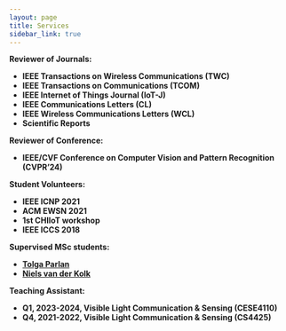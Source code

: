 ```yaml
---
layout: page
title: Services
sidebar_link: true
---
```

<strong>Reviewer of Journals:

* IEEE Transactions on Wireless Communications (TWC)
* IEEE Transactions on Communications (TCOM)
* IEEE Internet of Things Journal (IoT-J)
* IEEE Communications Letters (CL)
* IEEE Wireless Communications Letters (WCL)
* Scientific Reports

 <strong>Reviewer of Conference:

* IEEE/CVF Conference on Computer Vision and Pattern Recognition (CVPR’24)

<strong>Student Volunteers:

* IEEE ICNP 2021
* ACM EWSN 2021
* 1st CHIIoT workshop
* IEEE ICCS 2018

<strong>Supervised MSc students:
  
* [Tolga Parlan](https://www.linkedin.com/in/tolgaparlan/)
* [Niels van der Kolk](https://www.linkedin.com/in/niels-van-der-kolk-a61b50174/)
  
<strong>Teaching Assistant:
* Q1, 2023-2024, Visible Light Communication & Sensing (CESE4110)
* Q4, 2021-2022, Visible Light Communication & Sensing (CS4425)






